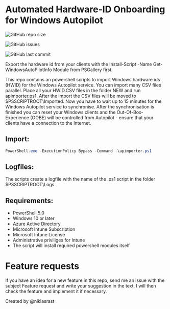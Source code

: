 # Automated Hardware-ID Onboarding for Windows Autopilot

![GitHub repo size](https://img.shields.io/github/repo-size/niklasrast/MEM-Intune-HWID-Importer)

![GitHub issues](https://img.shields.io/github/issues-raw/niklasrast/MEM-Intune-HWID-Importer)

![GitHub last commit](https://img.shields.io/github/last-commit/niklasrast/MEM-Intune-HWID-Importer)

Export the hardware id from your clients with the Install-Script -Name Get-WindowsAutoPilotInfo Module from PSGallery first.

This repo contains an powershell scripts to import Windows hardware ids (HWID) for the Windows Autopilot service. You can import many CSV files parallel.
Place all your HWID.CSV files in the folder NEW and run apimporter.ps1. After the import the CSV files will be moved to $PSSCRIPTROOT\Imported. Now you have to wait up to 15 minutes for the Windows Autopilot service to synchronise. After the synchronisation is finished you can reset your Windows clients and the Out-Of-Box-Experience (OOBE) will be controlled from Autopilot - ensure that your clients have a connection to the Internet.


## Import:
```powershell
PowerShell.exe -ExecutionPolicy Bypass -Command .\apimporter.ps1
```

## Logfiles:
The scripts create a logfile with the name of the .ps1 script in the folder $PSSCRIPTROOT\Logs.

## Requirements:
- PowerShell 5.0
- Windows 10 or later
- Azure Active Directory
- Microsoft Intune Subscription
- Microsoft Intune License
- Administrative priviliges for Intune
- The script will install required powershell modules itself

# Feature requests
If you have an idea for a new feature in this repo, send me an issue with the subject Feature request and write your suggestion in the text. I will then check the feature and implement it if necessary.

Created by @niklasrast 

